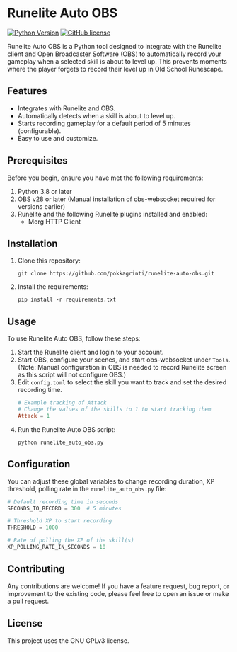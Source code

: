 # Runelite Auto OBS

[![Python Version](https://img.shields.io/badge/python-3.8-blue.svg)](https://www.python.org/downloads/release/python-380/)
[![GitHub license](https://img.shields.io/badge/license-GPLv3-blue.svg)](LICENSE)

Runelite Auto OBS is a Python tool designed to integrate with the Runelite client and Open Broadcaster Software (OBS) to automatically record your gameplay when a selected skill is about to level up. This prevents moments where the player forgets to record their level up in Old School Runescape.

## Features

- Integrates with Runelite and OBS.
- Automatically detects when a skill is about to level up.
- Starts recording gameplay for a default period of 5 minutes (configurable).
- Easy to use and customize.

## Prerequisites

Before you begin, ensure you have met the following requirements:

1. Python 3.8 or later
2. OBS v28 or later (Manual installation of obs-websocket required for versions earlier)
3. Runelite and the following Runelite plugins installed and enabled:
   - Morg HTTP Client

## Installation

1. Clone this repository:
    ```
    git clone https://github.com/pokkagrinti/runelite-auto-obs.git
    ```
2. Install the requirements:
    ```
    pip install -r requirements.txt
    ```

## Usage

To use Runelite Auto OBS, follow these steps:

1. Start the Runelite client and login to your account.
2. Start OBS, configure your scenes, and start obs-websocket under `Tools`. (Note: Manual configuration in OBS is needed to record Runelite screen as this script will not configure OBS.)
3. Edit `config.toml` to select the skill you want to track and set the desired recording time.
    ```toml
    # Example tracking of Attack
    # Change the values of the skills to 1 to start tracking them
    Attack = 1
    ```
4. Run the Runelite Auto OBS script:
    ```
    python runelite_auto_obs.py
    ```

    
## Configuration

You can adjust these global variables to change recording duration, XP threshold, polling rate in the `runelite_auto_obs.py` file:

```python
# Default recording time in seconds
SECONDS_TO_RECORD = 300  # 5 minutes

# Threshold XP to start recording 
THRESHOLD = 1000

# Rate of polling the XP of the skill(s)
XP_POLLING_RATE_IN_SECONDS = 10
```


## Contributing
Any contributions are welcome! If you have a feature request, bug report, or improvement to the existing code, please feel free to open an issue or make a pull request.

## License
This project uses the GNU GPLv3 license.
